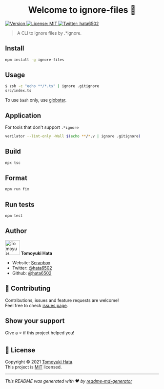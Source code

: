 <!-- markdownlint-disable first-line-h1 -->

<h1 align="center">Welcome to ignore-files 👋</h1>
<p>
  <a href="https://www.npmjs.com/package/ignore-files" target="_blank">
    <img alt="Version" src="https://img.shields.io/npm/v/ignore-files.svg">
  </a>
  <a href="https://github.com/hata6502/ignore-files/blob/master/LICENSE" target="_blank">
    <img alt="License: MIT" src="https://img.shields.io/github/license/hata6502/ignore-files" />
  </a>
  <a href="https://twitter.com/hata6502" target="_blank">
    <img alt="Twitter: hata6502" src="https://img.shields.io/twitter/follow/hata6502.svg?style=social" />
  </a>
</p>

> A CLI to ignore files by .\*ignore.

## Install

```bash
npm install -g ignore-files
```

## Usage

```bash
$ zsh -c "echo **/*.ts" | ignore .gitignore
src/index.ts
```

To use `bash` only, use [globstar](https://www.linuxjournal.com/content/globstar-new-bash-globbing-option).

## Application

For tools that don't support `.*ignore`

```bash
verilator --lint-only -Wall $(echo **/*.v | ignore .gitignore)
```

## Build

```bash
npx tsc
```

## Format

```bash
npm run fix
```

## Run tests

```bash
npm test
```

## Author

<img alt="Tomoyuki Hata" src="https://avatars.githubusercontent.com/hata6502" width="48" /> **Tomoyuki Hata**

- Website: [Scrapbox](https://scrapbox.io/hato6502-50664244/)
- Twitter: [@hata6502](https://twitter.com/hata6502)
- Github: [@hata6502](https://github.com/hata6502)

## 🤝 Contributing

Contributions, issues and feature requests are welcome!<br />Feel free to check [issues page](https://github.com/hata6502/ignore-files/issues).

## Show your support

Give a ⭐️ if this project helped you!

## 📝 License

Copyright © 2021 [Tomoyuki Hata](https://github.com/hata6502).<br />
This project is [MIT](https://github.com/hata6502/ignore-files/blob/master/LICENSE) licensed.

---

_This README was generated with ❤️ by [readme-md-generator](https://github.com/kefranabg/readme-md-generator)_

